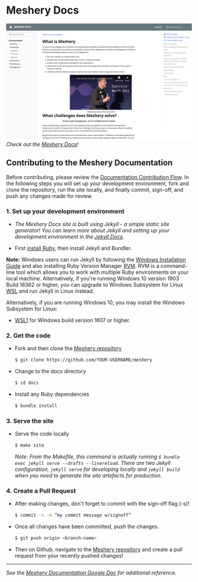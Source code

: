 # Meshery Docs

![assets/img/docs-screenshot.png](assets/img/docs-screenshot.png)
*Check out the [Meshery Docs](https://docs.meshery.io/)!*

## Contributing to the Meshery Documentation

Before contributing, please review the [Documentation Contribution Flow](https://github.com/layer5io/meshery/blob/master/CONTRIBUTING.md#documentation-contribution-flow). In the following steps you will set up your development environment, fork and clone the repository, run the site locally, and finally commit, sign-off, and push any changes made for review. 

### 1. Set up your development environment

* *The Meshery Docs site is built using Jekyll - a simple static site generator! You can learn more about Jekyll and setting up your development environment in the [Jekyll Docs](https://jekyllrb.com/docs/).*

* First [install Ruby](https://jekyllrb.com/docs/installation/), then install Jekyll and Bundler.

**Note:** Windows users can run Jekyll by following the [Windows Installation Guide](https://jekyllrb.com/docs/installation/windows/) and also installing Ruby Version Manager [RVM](https://rvm.io). RVM is a command-line tool which allows you to work with multiple Ruby environments on your local machine. Alternatively, if you're running Windows 10 version 1903 Build 18362 or higher, you can upgrade to Windows Subsystem for Linux [WSL](https://docs.microsoft.com/en-us/windows/wsl/install-win10) and run Jekyll in Linux instead.

  Alternatively, if you are running Windows 10, you may install the Windows Subsystem for Linux:

  -  [WSL1](https://docs.microsoft.com/en-us/windows/wsl/install-win10)  for Windows build version 1607 or higher.

### 2. Get the code

* Fork and then clone the [Meshery repository](https://github.com/layer5io/meshery)
  ```bash
  $ git clone https://github.com/YOUR-USERNAME/meshery
  ```
* Change to the docs directory
  ```bash
  $ cd docs
  ```
* Install any Ruby dependencies
  ```bash
  $ bundle install
  ```

### 3. Serve the site

* Serve the code locally
  ```bash
  $ make site
  ```
  *Note: From the Makefile, this command is actually running `$ bundle exec jekyll serve --drafts --livereload`. There are two Jekyll configuration, `jekyll serve` for developing locally and `jekyll build` when you need to generate the site artefacts for production.*

### 4. Create a Pull Request

* After making changes, don't forget to commit with the sign-off flag (-s)!
  ```bash
  $ commit -s -m “my commit message w/signoff”
  ```
* Once all changes have been committed, push the changes.
  ```bash
  $ git push origin <branch-name>
  ```
* Then on Github, navigate to the [Meshery repository](https://github.com/layer5io/meshery) and create a pull request from your recently pushed changes!

---
*See the [Meshery Documentation Google Doc](https://docs.google.com/document/d/17guuaxb0xsfutBCzyj2CT6OZiFnMu9w4PzoILXhRXSo/edit) for additional reference.*
